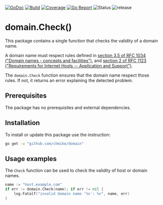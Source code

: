 [![GoDoc](https://godoc.org/github.com/chmike/domain?status.svg)](https://godoc.org/github.com/chmike/domain)
[![Build](https://travis-ci.org/chmike/domain.svg?branch=master)](https://travis-ci.org/chmike/domain?branch=master)
[![Coverage](https://coveralls.io/repos/github/chmike/domain/badge.svg?branch=master)](https://coveralls.io/github/chmike/domain?branch=master)
[![Go Report](https://goreportcard.com/badge/github.com/chmike/domain)](https://goreportcard.com/report/github.com/chmike/domain)
![Status](https://img.shields.io/badge/status-stable-brightgreen.svg)
![release](https://img.shields.io/github/release/chmike/domain.svg)

# domain.Check()

This package contains a single function that checks the validity of a domain name. 

A domain name must respect rules defined in [section 3.5 of RFC 1034 ("Domain names - concepts and facilities")](https://tools.ietf.org/html/rfc1034#section-3.5), and [section 2 of RFC 1123 ("Requirements for Internet Hosts -- Application and Support")](https://tools.ietf.org/html/rfc1123#section-2). 

The `domain.Check` function ensures that the domain name respect those rules. If not, it returns an error explaining the detected problem. 

## Prerequisites

The package has no prerequisites and external dependencies.

## Installation

To install or update this package use the instruction:

```bash
go get -u "github.com/chmike/domain"
```

## Usage examples

The `Check` function can be used to check the validity of host or domain names.

```go
name := "host.example.com"
if err := domain.Check(name); if err != nil {
    log.Fatalf("invalid domain name '%s': %v", name, err)
}
```


